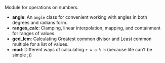 Module for operations on numbers.

* **angle**: An `angle` class for convenient working with angles in both degrees and radians form.
* **ranges_calc**: Clamping, linear interpolation, mapping, and containment for ranges of values.
* **gcd_lcm**: Calculating Greatest common divisor and Least common multiple for a list of values.
* **mod**: Different ways of calculating `r = a % b` (because life can't be simple ;))
